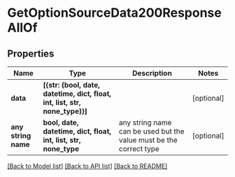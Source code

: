 # GetOptionSourceData200ResponseAllOf


## Properties
Name | Type | Description | Notes
------------ | ------------- | ------------- | -------------
**data** | **[{str: (bool, date, datetime, dict, float, int, list, str, none_type)}]** |  | [optional] 
**any string name** | **bool, date, datetime, dict, float, int, list, str, none_type** | any string name can be used but the value must be the correct type | [optional]

[[Back to Model list]](../README.md#documentation-for-models) [[Back to API list]](../README.md#documentation-for-api-endpoints) [[Back to README]](../README.md)


